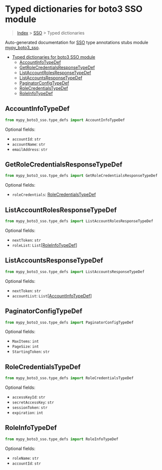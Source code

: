 # Typed dictionaries for boto3 SSO module

> [Index](..) > [SSO](.) > Typed dictionaries

Auto-generated documentation for
[SSO](https://boto3.amazonaws.com/v1/documentation/api/1.17.75/reference/services/sso.html#SSO)
type annotations stubs module
[mypy_boto3_sso](https://pypi.org/project/mypy-boto3-sso/).

- [Typed dictionaries for boto3 SSO module](#typed-dictionaries-for-boto3-sso-module)
  - [AccountInfoTypeDef](#accountinfotypedef)
  - [GetRoleCredentialsResponseTypeDef](#getrolecredentialsresponsetypedef)
  - [ListAccountRolesResponseTypeDef](#listaccountrolesresponsetypedef)
  - [ListAccountsResponseTypeDef](#listaccountsresponsetypedef)
  - [PaginatorConfigTypeDef](#paginatorconfigtypedef)
  - [RoleCredentialsTypeDef](#rolecredentialstypedef)
  - [RoleInfoTypeDef](#roleinfotypedef)

## AccountInfoTypeDef

```python
from mypy_boto3_sso.type_defs import AccountInfoTypeDef
```

Optional fields:

- `accountId`: `str`
- `accountName`: `str`
- `emailAddress`: `str`

## GetRoleCredentialsResponseTypeDef

```python
from mypy_boto3_sso.type_defs import GetRoleCredentialsResponseTypeDef
```

Optional fields:

- `roleCredentials`:
  [RoleCredentialsTypeDef](./type_defs.md#rolecredentialstypedef)

## ListAccountRolesResponseTypeDef

```python
from mypy_boto3_sso.type_defs import ListAccountRolesResponseTypeDef
```

Optional fields:

- `nextToken`: `str`
- `roleList`: `List`\[[RoleInfoTypeDef](./type_defs.md#roleinfotypedef)\]

## ListAccountsResponseTypeDef

```python
from mypy_boto3_sso.type_defs import ListAccountsResponseTypeDef
```

Optional fields:

- `nextToken`: `str`
- `accountList`:
  `List`\[[AccountInfoTypeDef](./type_defs.md#accountinfotypedef)\]

## PaginatorConfigTypeDef

```python
from mypy_boto3_sso.type_defs import PaginatorConfigTypeDef
```

Optional fields:

- `MaxItems`: `int`
- `PageSize`: `int`
- `StartingToken`: `str`

## RoleCredentialsTypeDef

```python
from mypy_boto3_sso.type_defs import RoleCredentialsTypeDef
```

Optional fields:

- `accessKeyId`: `str`
- `secretAccessKey`: `str`
- `sessionToken`: `str`
- `expiration`: `int`

## RoleInfoTypeDef

```python
from mypy_boto3_sso.type_defs import RoleInfoTypeDef
```

Optional fields:

- `roleName`: `str`
- `accountId`: `str`
